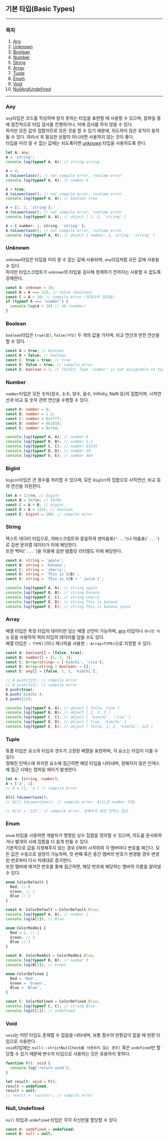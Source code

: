 ## 기본 타입(Basic Types)

___

### 목차

1. [Any](#Any)
2. [Unknown](#Unknown)
3. [Boolean](#Boolean)
4. [Number](#Number)
3. [String](#String)
4. [Array](#Array)
5. [Tuple](#Tuple)
6. [Enum](#Enum)
8. [Void](#Void)
9. [NullAndUndefined](#null-undefined)

___

### Any

`any`타입은 코드를 작성하며 알지 못하는 타입을 표현할 때 사용할 수 있으며, 컴파일 중에 점진적으로 타입 검사를 진행하거나, 아예 검사를 하지 않을 수 있다.  
하지만 모든 값의 집합이므로 모든 것을 할 수 있기 때문에, 의도하지 않은 로직이 동작될 수 있다. 따라서 꼭 필요한 상황이 아니라면 사용하지 않는 것이 좋다.  
타입을 미리 알 수 없는 값에는 되도록이면 [unknown](#Unknown) 타입을 사용하도록 한다.

```typescript
let A: any;
A = 'string';
console.log(typeof A, A); // string string

A = 4;
A.toLowerCase(); // not compile error, runtime error
console.log(typeof A, A); // number 4

A = true;
A.toLowerCase(); // not compile error, runtime error
console.log(typeof A, A); // boolean true

A = [1, 2, 'string'];
A.toLowerCase(); // not compile error, runtime error
console.log(typeof A, A); // object [ 1, 2, 'string' ]

A = { number: 1, string: 'string' };
A.toLowerCase(); // not compile error, runtime error
console.log(typeof A, A); // object { number: 1, string: 'string' }
```

### Unknown

`unknown`타입은 타입을 미리 알 수 없는 값에 사용되며, `any`타입처럼 모든 값에 사용될 수 있다.  
하지만 타입스크립트가 `unknown`의 타입을 검사해 정제하기 전까지는 사용할 수 없도록 강제한다.

```typescript
const A: unknown = 30;
const B = A === 123; // false (boolean)
const C = A + 10; // compile error (정제되지 않았음)
if (typeof A === 'number') {
  console.log(A + 10) // 40 (number)
}
```

### Boolean

`boolean`타입은 `true(참)`, `false(거짓)` 두 개의 값을 가지며, 비교 연산과 반전 연산을 할 수 있다.

````typescript
const A = true; // boolean
const B = false; // boolean
const C: true = true; // true
const D: false = true; // compile error
const E: boolean = 1; // TS2322: Type 'number' is not assignable to type 'boolean'.
````

### Number

`number`타입은 모든 숫자(정수, 소수, 양수, 음수, Infinity, NaN 등)의 집합이며, 시착연산과 비교 등 숫자 관련 연산을 수행할 수 있다.

```typescript
const A: number = 0;
const B: number = 1.2;
const C: number = 0xffff;
const D: number = 0b1010;
const E: number = 0o744;

console.log(typeof A, A); // number 0
console.log(typeof B, B); // number 1.2
console.log(typeof C, C); // number 65535
console.log(typeof D, D); // number 10
console.log(typeof E, E); // number 484
```

### BigInt
`bigint`타입은 큰 정수를 처리할 수 있으며, 모든 `BigInt`의 집합으로 사칙연산, 비교 등의 연산을 지원한다.
```typescript
let A = 1234n; // bigint
const B = 5678n; // 5678n
const C = A + B; // bigint
const D = A < 1235; // boolean
const E: bigint = 100; // compile error
```

### String

텍스트 데이터 타입으로, 자바스크립트와 동일하게 쌍따옴표(`"..."`)나 따옴표(`'...'`)로 감싼 문자열 데이터가 이에 해당한다.  
또한 백틱(`` `...` ``)을 이용해 감싼 템플릿 리터럴도 이에 해당한다.

```typescript
const A: string = 'apple';
const B: string = 'banana';
const C: string = `cherry`;
const D: string = `This is ${B}`;
const E: string = `This is ${B + ' juice'}`;

console.log(typeof A, A); // string apple
console.log(typeof B, B); // string banana
console.log(typeof C, C); // string cherry
console.log(typeof D, D); // string This is banana
console.log(typeof E, E); // string This is banana juice
```

### Array

배열 타입은 특정 타입의 데이터만 담는 배열 선언이 가능하며, [any](#Any) 타입이나 `유니언 타입` 등을 사용하여 여러 타입의 데이터를 담을 수도 있다.  
배열 타입은 `: TYPE[]`이나 제너릭을 사용한 `: Array<TYPE>`으로 지정할 수 있다.

```typescript
const A: boolean[] = [false, true];
const B: number[] = [1, 2, 3];
const C: Array<string> = ['kimchi', 'rice'];
const D: Array<string | boolean> = [];
const E: any[] = [false, 1, 2, 'kimchi'];

// A.push(123); // compile error
// D.push(123); // compile error
D.push(true);
D.push('kimchi');
E.push(123);

console.log(typeof A, A); // object [ false, true ]
console.log(typeof B, B); // object [ 1, 2, 3 ]
console.log(typeof C, C); // object [ 'kimchi', 'rice' ]
console.log(typeof D, D); // object [ true, 'kimchi' ]
console.log(typeof E, E); // object [ false, 1, 2, 'kimchi', 123 ]
```

### Tuple

튜플 타입은 요소의 타입과 갯수가 고정된 배열을 표현하며, 각 요소는 타입이 다를 수 있다.  
정해진 인덱스에 위치한 요소에 접근하면 해당 타입을 나타내며, 정해지지 않은 인덱스에 접근 시에는 컴파일 에러가 발생한다.

```typescript
let A: [string, number];
A = ['a', 1];
// A = [1, 'a'] // compile error

A[0].toLowerCase();
// A[1].toLowerCase(); // compile error. A[1]은 number 타입.

// A[2] = '123'; // compile error. 정해지지 않은 인덱스 접근
```

### Enum

`enum` 타입을 사용하면 개발자가 명명된 상수 집합을 정의할 수 있으며, 의도를 문서화하거나 별개의 사례 집합을 더 쉽게 만들 수 있다.  
기본적으로 값을 지정해주지 않는 경우 0부터 시작하여 각 멤버마다 번호를 매긴다. 모든 값은 수동으로 설정이 가능하며, 첫 번째 혹은 중간 멤버의 번호가 변경될 경우 변경된 번호부터 다시 차례대로 증가한다.  
또한 멤버에 매겨진 번호를 통해 접근하면, 해당 번호에 해당하는 멤버의 이름을 알아낼 수 있다.

```typescript
enum ColorDefault {
  Red, // 0
  Green, // 1
  Blue // 2
}

const A: ColorDefault = ColorDefault.Blue;
console.log(typeof A, A); // number 2
console.log(A[2]); // Blue

enum ColorRedAs1 {
  Red = 1, // 1
  Green, // 2
  Blue // 3
}

const B: ColorRedAs1 = ColorRedAs1.Blue;
console.log(typeof B, B); // number 3
console.log(B[2]); // Green

enum ColorDefined {
  Red = 'Red',
  Green = 'Green',
  Blue = 'Blue',
}

const C: ColorDefined = ColorDefined.Blue;
console.log(typeof C, C); // string Blue
console.log(C[2]); // undefined
```

### Void

`void`는 어떤 타입도 존재할 수 없음을 나타내며, 보통 함수의 반환값이 없을 때 반환 타입으로 사용한다.  
`void`타입에는 `null(--strictNullCheck를 사용하지 않는 경우)` 혹은 `undefined`만 할당할 수 있기 때문에 변수의 타입으로 사용하는 것은 유용하지 못하다.

```typescript
function F(): void {
  console.log('return void');
}

let result: void = F();
result = undefined;
result = null;
// result = 'success'; // compile error
```

### Null,&#32;Undefined

`null` 타입과 `undefined` 타입은 각각 자신만을 할당할 수 있다.

```typescript
const A: undefined = undefined;
const B: null = null;
```
